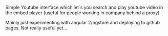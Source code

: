 Simple Youtube interface which let`s you search and play youtube video in the embed player (useful for people working in company behind a proxy)

Mainly just experimenting with angular 2/ngstore and deploying to github pages. Not really useful yet...
